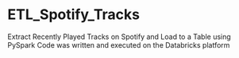 # ETL_Spotify_Tracks
Extract Recently Played Tracks on Spotify and Load to a Table using PySpark
Code was written and executed on the Databricks platform
